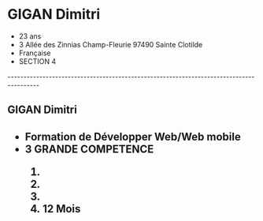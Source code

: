 <a href="https://zupimages.net/viewer.php?id=20/27/dlmd.jpg"><img src="https://zupimages.net/up/20/27/dlmd.jpg" alt="" /></a>
<h1>GIGAN Dimitri</h1>
<ul>
  <li>23 ans </li>
  <li>3 Allée des Zinnias Champ-Fleurie 97490 Sainte Clotilde</li>
  <li>Française</li>
  <li>SECTION 4</li>
  </ul>
  <p>----------------------------------------------------------------------------------------</p>
   <h2>GIGAN Dimitri<h2>                                                                      
<ul>
  <li>Formation de Développer Web/Web mobile </li>
  <li> 3 GRANDE COMPETENCE </li>
  <ol>
    <li></li>
    <li></li>
    <li></li>
  <li>12 Mois</li>
  
